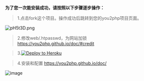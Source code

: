 **为了您一次能安装成功，请按照以下步骤逐步操作：**
> 1.点击fork这个项目。操作成功后跳转到您的you2php项目页面。

![pH5t3D.png](https://s1.ax1x.com/2018/01/25/pH5t3D.png)

> 2.修改web/.htpasswd，为网站加锁 https://you2php.github.io/doc/#credit

> 3.[![Deploy to Heroku](https://www.herokucdn.com/deploy/button.svg)](https://heroku.com/deploy)

> 4.安装和配置 https://you2php.github.io/doc/

![image](https://user-images.githubusercontent.com/31188782/35389026-0b25d958-0211-11e8-92cf-53201231c061.png)




